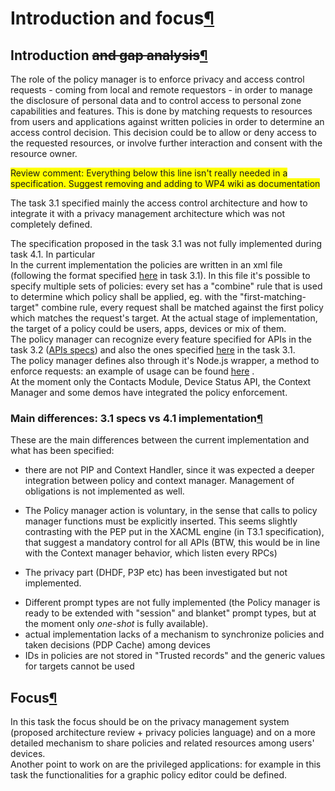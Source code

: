 Introduction and focus[¶](#Introduction-and-focus)
==================================================

Introduction ~~and gap analysis~~[¶](#Introduction-and-gap-analysis)
--------------------------------------------------------------------

The role of the policy manager is to enforce privacy and access control
requests - coming from local and remote requestors - in order to manage
the disclosure of personal data and to control access to personal zone
capabilities and features. This is done by matching requests to
resources from users and applications against written policies in order
to determine an access control decision. This decision could be to allow
or deny access to the requested resources, or involve further
interaction and consent with the resource owner.

<span style="background:yellow;">Review comment: Everything below this
line isn't really needed in a specification. Suggest removing and adding
to WP4 wiki as documentation</span>

The task 3.1 specified mainly the access control architecture and how to
integrate it with a privacy management architecture which was not
completely defined.

The specification proposed in the task 3.1 was not fully implemented
during task 4.1. In particular\
In the current implementation the policies are written in an xml file
(following the format specified
[here](/wp3-1/wiki/Spec_-_Security#Policy-Format)
in task 3.1). In this file it's possible to specify multiple sets of
policies: every set has a "combine" rule that is used to determine which
policy shall be applied, eg. with the "first-matching-target" combine
rule, every request shall be matched against the first policy which
matches the request's target. At the actual stage of implementation, the
target of a policy could be users, apps, devices or mix of them.\
The policy manager can recognize every feature specified for APIs in the
task 3.2 ([APIs
specs](http://dev.webinos.org/specifications/draft/index.html)) and also
the ones specified
[here](/wp3-1/wiki/Spec_-_Security#Action-features)
in the task 3.1.\
The policy manager defines also through it's Node.js wrapper, a method
to enforce requests: an example of usage can be found
[here](/wp4/wiki/W3C_contacts_module)
.\
At the moment only the Contacts Module, Device Status API, the Context
Manager and some demos have integrated the policy enforcement.

### Main differences: 3.1 specs vs 4.1 implementation[¶](#Main-differences-31-specs-vs-41-implementation)

These are the main differences between the current implementation and
what has been specified:

-   there are not PIP and Context Handler, since it was expected a
    deeper integration between policy and context manager. Management of
    obligations is not implemented as well.

<!-- -->

-   The Policy manager action is voluntary, in the sense that calls to
    policy manager functions must be explicitly inserted. This seems
    slightly contrasting with the PEP put in the XACML engine (in T3.1
    specification), that suggest a mandatory control for all APIs (BTW,
    this would be in line with the Context manager behavior, which
    listen every RPCs)

<!-- -->

-   The privacy part (DHDF, P3P etc) has been investigated but not
    implemented.

<!-- -->

-   Different prompt types are not fully implemented (the Policy manager
    is ready to be extended with "session" and blanket" prompt types,
    but at the moment only *one-shot* is fully available).
-   actual implementation lacks of a mechanism to synchronize policies
    and taken decisions (PDP Cache) among devices
-   IDs in policies are not stored in "Trusted records" and the generic
    values for targets cannot be used

Focus[¶](#Focus)
----------------

In this task the focus should be on the privacy management system
(proposed architecture review + privacy policies language) and on a more
detailed mechanism to share policies and related resources among users'
devices.\
Another point to work on are the privileged applications: for example in
this task the functionalities for a graphic policy editor could be
defined.

